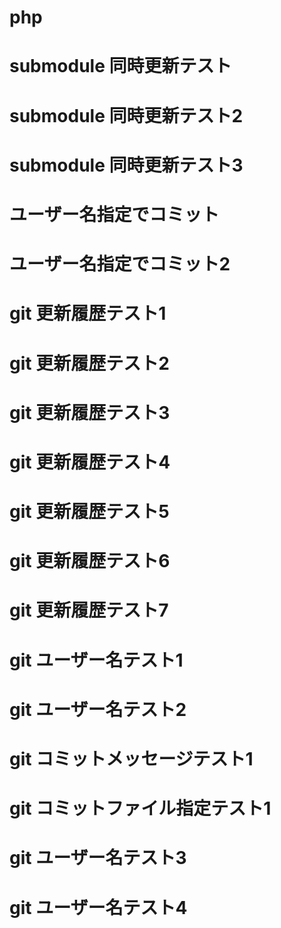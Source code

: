 # php
# submodule 同時更新テスト
# submodule 同時更新テスト2
# submodule 同時更新テスト3
# ユーザー名指定でコミット
# ユーザー名指定でコミット2

# git 更新履歴テスト1
# git 更新履歴テスト2
# git 更新履歴テスト3
# git 更新履歴テスト4
# git 更新履歴テスト5
# git 更新履歴テスト6
# git 更新履歴テスト7

# git ユーザー名テスト1
# git ユーザー名テスト2

# git コミットメッセージテスト1

# git コミットファイル指定テスト1

# git ユーザー名テスト3
# git ユーザー名テスト4
